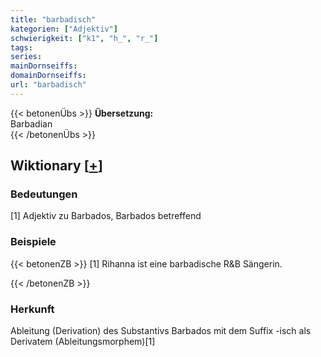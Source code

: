 ```yaml
---
title: "barbadisch"
kategorien: ["Adjektiv"]
schwierigkeit: ["k1", "h_", "r_"]
tags:
series:
mainDornseiffs:
domainDornseiffs:
url: "barbadisch"
---
```


{{< betonenÜbs >}}
**Übersetzung:**  
Barbadian  
{{< /betonenÜbs >}}

## Wiktionary [[+](https://de.wiktionary.org/wiki/barbadisch)]

### Bedeutungen
[1] Adjektiv zu Barbados, Barbados betreffend  

### Beispiele
{{< betonenZB >}}
[1] Rihanna ist eine barbadische R&B Sängerin.  

{{< /betonenZB >}}
### Herkunft
Ableitung (Derivation) des Substantivs Barbados mit dem Suffix -isch als Derivatem (Ableitungsmorphem)[1]  


